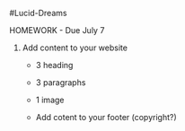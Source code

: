 #Lucid-Dreams

HOMEWORK - Due July 7
1. Add content to your website
     - 3 heading
     - 3 paragraphs
     - 1 image
  
     - Add cotent to your footer (copyright?) 
